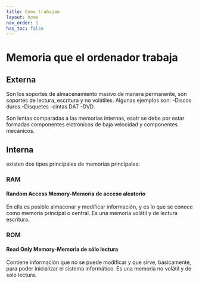 ```yaml
---
title: Como trabajan
layout: home
nav_order: 1
has_toc: false
---
```

<h1>Memoria que el ordenador trabaja</h1>
<h2>Externa</h2>
Son los soportes de almacenamiento masivo de manera permanente, son soportes de lectura, escritura y no volátiles.
Algunas ejemplos son:
-Discos duros
-Disquetes
-cintas DAT
-DVD

Son lentas comparadas a las memorias internas, esotr se debe por estar formadas componentes elctrónicos de baja velocidad y componentes mecánicos.

<h2>Interna</h2>
existen dos tipos principales de memorias principales:
<h3>RAM</h3>
<h4>Random Access Memory-Memoria de acceso aleatorio</h4>
En ella es posible almacenar y modificar información, y es lo que se conoce como memoria principal o central. Es una memoria volátil y de lectura escritura.

<h3>ROM</h3>
<h4>Read Only Memory-Memoria de sólo lectura</h4>
Contiene información que no se puede modificar y que sirve, básicamente, para poder inicializar el sistema informático. Es una memoria no volátil y de solo lectura.
